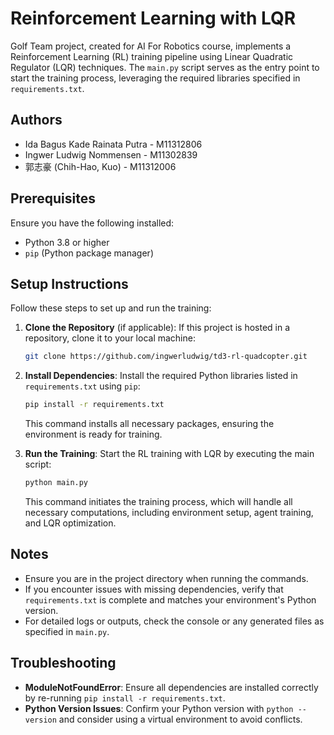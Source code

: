 # Reinforcement Learning with LQR

Golf Team project, created for AI For Robotics course, implements a Reinforcement Learning (RL) training pipeline using Linear Quadratic Regulator (LQR) techniques. The `main.py` script serves as the entry point to start the training process, leveraging the required libraries specified in `requirements.txt`.

## Authors

- Ida Bagus Kade Rainata Putra - M11312806
- Ingwer Ludwig Nommensen - M11302839
- 郭志豪 (Chih-Hao, Kuo) - M11312006

## Prerequisites

Ensure you have the following installed:
- Python 3.8 or higher
- `pip` (Python package manager)

## Setup Instructions

Follow these steps to set up and run the training:

1. **Clone the Repository** (if applicable):
   If this project is hosted in a repository, clone it to your local machine:
   ```bash
   git clone https://github.com/ingwerludwig/td3-rl-quadcopter.git
   ```

2. **Install Dependencies**:
   Install the required Python libraries listed in `requirements.txt` using `pip`:
   ```bash
   pip install -r requirements.txt
   ```
   This command installs all necessary packages, ensuring the environment is ready for training.

3. **Run the Training**:
   Start the RL training with LQR by executing the main script:
   ```bash
   python main.py
   ```
   This command initiates the training process, which will handle all necessary computations, including environment setup, agent training, and LQR optimization.

## Notes
- Ensure you are in the project directory when running the commands.
- If you encounter issues with missing dependencies, verify that `requirements.txt` is complete and matches your environment's Python version.
- For detailed logs or outputs, check the console or any generated files as specified in `main.py`.

## Troubleshooting
- **ModuleNotFoundError**: Ensure all dependencies are installed correctly by re-running `pip install -r requirements.txt`.
- **Python Version Issues**: Confirm your Python version with `python --version` and consider using a virtual environment to avoid conflicts.